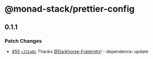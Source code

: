 # @monad-stack/prettier-config

## 0.1.1

### Patch Changes

- [#55](https://github.com/Darkhorse-Fraternity/monad-stack/pull/55) [`c232a0c`](https://github.com/Darkhorse-Fraternity/monad-stack/commit/c232a0ce585474ad0e3edcc5dae22d65872173c0) Thanks [@Darkhorse-Fraternity](https://github.com/Darkhorse-Fraternity)! - dependence: update
